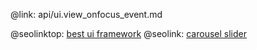 @link: api/ui.view_onfocus_event.md

@seolinktop: [best ui framework](https://webix.com)
@seolink: [carousel slider](https://webix.com/widget/carousel/)